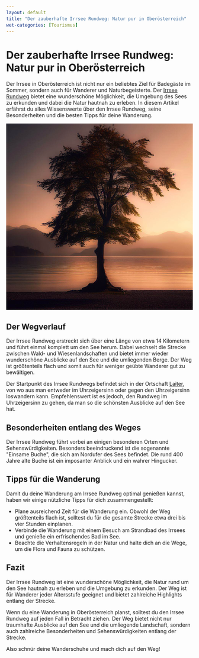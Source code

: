 ```yaml
---
layout: default
title: "Der zauberhafte Irrsee Rundweg: Natur pur in Oberösterreich"
wet-categories: [Tourismus]
---
```


# Der zauberhafte Irrsee Rundweg: Natur pur in Oberösterreich

Der Irrsee in Oberösterreich ist nicht nur ein beliebtes Ziel für Badegäste im Sommer, sondern auch für Wanderer und Naturbegeisterte. Der [Irrsee Rundweg](https://www.bergfex.at/sommer/oberoesterreich/touren/wanderung/957263,irrsee-rundweg/) bietet eine wunderschöne Möglichkeit, die Umgebung des Sees zu erkunden und dabei die Natur hautnah zu erleben. In diesem Artikel erfährst du alles Wissenswerte über den Irrsee Rundweg, seine Besonderheiten und die besten Tipps für deine Wanderung.

![Der zauberhafte Irrsee Rundweg: Natur pur in Oberösterreich](../assets/images/einsame-buche-symbol.jpg "Der zauberhafte Irrsee Rundweg: Natur pur in Oberösterreich")

## Der Wegverlauf

Der Irrsee Rundweg erstreckt sich über eine Länge von etwa 14 Kilometern und führt einmal komplett um den See herum. Dabei wechselt die Strecke zwischen Wald- und Wiesenlandschaften und bietet immer wieder wunderschöne Ausblicke auf den See und die umliegenden Berge. Der Weg ist größtenteils flach und somit auch für weniger geübte Wanderer gut zu bewältigen.

Der Startpunkt des Irrsee Rundwegs befindet sich in der Ortschaft [Laiter](https://mondsee.salzkammergut.at/oesterreich-poi/detail/201790/strandbad-laiter.html), von wo aus man entweder im Uhrzeigersinn oder gegen den Uhrzeigersinn loswandern kann. Empfehlenswert ist es jedoch, den Rundweg im Uhrzeigersinn zu gehen, da man so die schönsten Ausblicke auf den See hat.

## Besonderheiten entlang des Weges

Der Irrsee Rundweg führt vorbei an einigen besonderen Orten und Sehenswürdigkeiten. Besonders beeindruckend ist  die sogenannte "Einsame Buche", die sich am Nordufer des Sees befindet. Die rund 400 Jahre alte Buche ist ein imposanter Anblick und ein wahrer Hingucker.

## Tipps für die Wanderung

Damit du deine Wanderung am Irrsee Rundweg optimal genießen kannst, haben wir einige nützliche Tipps für dich zusammengestellt:

*   Plane ausreichend Zeit für die Wanderung ein. Obwohl der Weg größtenteils flach ist, solltest du für die gesamte Strecke etwa drei bis vier Stunden einplanen.
*   Verbinde die Wanderung mit einem Besuch am Strandbad des Irrsees und genieße ein erfrischendes Bad im See.
*   Beachte die Verhaltensregeln in der Natur und halte dich an die Wege, um die Flora und Fauna zu schützen.

## Fazit

Der Irrsee Rundweg ist eine wunderschöne Möglichkeit, die Natur rund um den See hautnah zu erleben und die Umgebung zu erkunden. Der Weg ist für Wanderer jeder Altersstufe geeignet und bietet zahlreiche Highlights entlang der Strecke. 

Wenn du eine Wanderung in Oberösterreich planst, solltest du den Irrsee Rundweg auf jeden Fall in Betracht ziehen. Der Weg bietet nicht nur traumhafte Ausblicke auf den See und die umliegende Landschaft, sondern auch zahlreiche Besonderheiten und Sehenswürdigkeiten entlang der Strecke.

Also schnür deine Wanderschuhe und mach dich auf den Weg!
